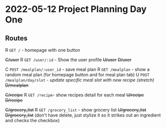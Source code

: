 # 2022-05-12 Project Planning Day One
## Routes

R `GET /` - homepage with one button

~~C/user~~
R `GET /user/:id` - Show the user profile
~~U/user~~
~~D/user~~

C `POST /mealplan/:user_id` - save meal plan
R `GET /mealplan` - show a random meal plan (for homepage button and for meal plan tab)
U `POST /mealplan/day/slot` - _update specific meal slot with new recipe (stretch)_
~~D/mealplan~~

~~C/recipe~~
R `GET /recipe`- show recipes detail for each meal
~~U/recipe~~
~~D/recipe~~

~~C/grocery_list~~
R `GET /grocery_list` - show grocery list
~~U/grocery_list~~
~~D/grocery_list~~ (don't have delete, just stylize it so it strikes out an ingredient and checks the checkbox)
